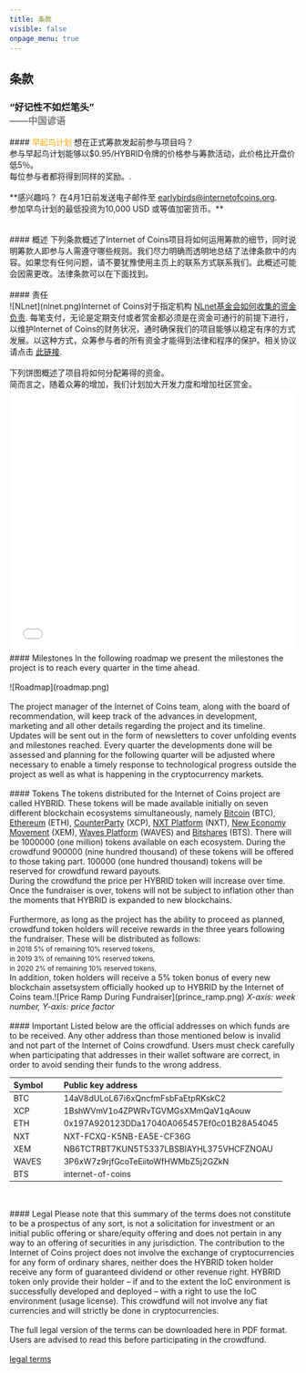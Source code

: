 ```yaml
---
title: 条款
visible: false
onpage_menu: true
---
```


## 条款
<h3>“好记性不如烂笔头”<br><span style="color:gray;"> ——中国谚语</span></h3>
#### <span style="color: orange;">早起鸟计划</span>
想在正式筹款发起前参与项目吗？<br>参与早起鸟计划能够以$0.95/HYBRID令牌的价格参与筹款活动，此价格比开盘价低5％。<br>每位参与者都将得到同样的奖励。.
<br><br>**感兴趣吗？ 在4月1日前发送电子邮件至 <a href="mailto:earlybirds@internetofcoins.org">earlybirds@internetofcoins.org</a>.<br /> 参加早鸟计划的最低投资为10,000 USD 或等值加密货币。**
<br><br><br>
#### 概述
下列条款概述了Internet of Coins项目将如何运用筹款的细节，同时说明筹款人即参与人需遵守哪些规则。我们尽力明确而透明地总结了法律条款中的内容。如果您有任何问题，请不要犹豫使用主页上的联系方式联系我们。此概述可能会因需更改。法律条款可以在下面找到。
<br><br>
#### 责任
<span class="column-left" style="width: 200px;"><br>![NLnet](nlnet.png)</span><span class="column-right">Internet of Coins对于指定机构 <a href="https://nlnet.nl" target="_blank">NLnet基金会如何收集的资金负责</a>. 每笔支付，无论是定期支付或者赏金都必须是在资金可通行的前提下进行，以维护Internet of Coins的财务状况，通时确保我们的项目能够以稳定有序的方式发展。以这种方式，众筹参与者的所有资金才能得到法律和程序的保护。相关协议请点击 <a href="https://coinstorm.net/terms/NLnet_letter.pdf" target="_blank">此链接</a>.</span>
<br><br>
下列饼图概述了项目将如何分配筹得的资金。<br />
简而言之，随着众筹的增加，我们计划加大开发力度和增加社区赏金。<br />
<iframe src="/piechart/index.html" frameborder="0" style="width: 100%; height: 460px; border: 0px solid #CCC; border-radius: 12px;">请下载能够显示图表的浏览器以查阅饼图</iframe>
#### Milestones
In the following roadmap we present the milestones the project is to reach every quarter in the time ahead.
<br><br>
![Roadmap](roadmap.png)
<br><br>
The project manager of the Internet of Coins team, along with the board of recommendation, will keep track of the advances in development, marketing and all other details regarding the project and its timeline. Updates will be sent out in the form of newsletters to cover unfolding events and milestones reached. Every quarter the developments done will be assessed and planning for the following quarter will be adjusted where necessary to enable a timely response to technological progress outside the project as well as what is happening in the cryptocurrency markets. 
<br><br>
#### Tokens
The tokens distributed for the Internet of Coins project are called HYBRID. These tokens will be made available initially on seven different blockchain ecosystems simultaneously, namely <a href="https://bitcoin.com" target="_blank">Bitcoin</a> (BTC), <a href="https://ethereum.org" target="_blank">Ethereum</a> (ETH), <a href="https://counterparty.io" target="_blank">CounterParty</a> (XCP), <a href="http://nxt.org/" target="_blank">NXT Platform</a> (NXT), <a href="https://www.nem.io/" target="_blank">New Economy Movement</a> (XEM), <a href="https://wavesplatform.com/" target="_blank">Waves Platform</a> (WAVES) and <a href="https://bitshares.org/" target="_blank">Bitshares</a> (BTS).
There will be 1000000 (one million) tokens available on each ecosystem. During the crowdfund 900000 (nine hundred thousand) of these tokens will be offered to those taking part. 100000 (one hundred thousand) tokens will be reserved for crowdfund reward payouts.
<span class="column-left"><br>During the crowdfund the price per HYBRID token will increase over time. Once the fundraiser is over, tokens will not be subject to inflation other than the moments that HYBRID is expanded to new blockchains.<br><br>Furthermore, as long as the project has the ability to proceed as planned, crowdfund token holders will receive rewards in the three years following the fundraiser. These will be distributed as follows:<small><br>
in 2018 5% of remaining 10% reserved tokens,<br>
in 2019 3% of remaining 10% reserved tokens,<br>
in 2020 2% of remaining 10% reserved tokens,<br></small>
In addition, token holders will receive a 5% token bonus of every new blockchain assetsystem officially hooked up to HYBRID by the Internet of Coins team.</span><span class="column-right">![Price Ramp During Fundraiser](prince_ramp.png)
<em>X-axis: week number, Y-axis: price factor</em></span>
<br><br>
#### Important
Listed below are the official addresses on which funds are to be received. Any other address than those mentioned below is invalid and not part of the Internet of Coins crowdfund. Users must check carefully when participating that addresses in their wallet software are correct, in order to avoid sending their funds to the wrong address.
<br>
<center><table style="text-align: left;">
<thead><tr><th>Symbol &nbsp;&nbsp;&nbsp;&nbsp;&nbsp;</th><th>Public key address</th></tr></thead>
<tbody>
<tr><td>BTC</td><td>14aV8dULoL67i6xQncfmFsbFaEtpRKskC2</td></tr>
<tr><td>XCP</td><td>1BshWVmV1o4ZPWRvTGVMGsXMmQaV1qAouw</td></tr>
<tr><td>ETH</td><td>0x197A920123DDa17040A065457Ef0c01B28A54045</td></tr>
<tr><td>NXT</td><td>NXT-FCXQ-K5NB-EA5E-CF36G</td></tr>
<tr><td>XEM</td><td>NB6TCTRBT7KUN5T5337LBSBIAYHL375VHCFZNOAU</td></tr>
<tr><td>WAVES</td><td>3P6xW7z9rjfGcoTeEiitoWfHWMbZ5j2GZkN</td></tr>
<tr><td>BTS</td><td>internet-of-coins</td></tr>
</tbody></table></center>
<br><br>
#### Legal
Please note that this summary of the terms does not constitute to be a prospectus of any sort, is not a solicitation for investment or an initial public offering or share/equity offering and does not pertain in any way to an offering of securities in any jurisdiction.
The contribution to the Internet of Coins project does not involve the exchange of cryptocurrencies for any form of ordinary shares, neither does the HYBRID token holder receive any form of guaranteed dividend or other revenue right. HYBRID token only provide their holder – if and to the extent the IoC environment is successfully developed and deployed – with a right to use the IoC environment (usage license).
This crowdfund will not involve any fiat currencies and will strictly be done in cryptocurrencies.
<br><br>
The full legal version of the terms can be downloaded here in PDF format. Users are advised to read this before participating in the crowdfund.<br><br>
<a class="page-scroll btn btn-xl" href="/IoC_crowdfund_terms.pdf" target="_blank">legal terms</a>
<br><br>
